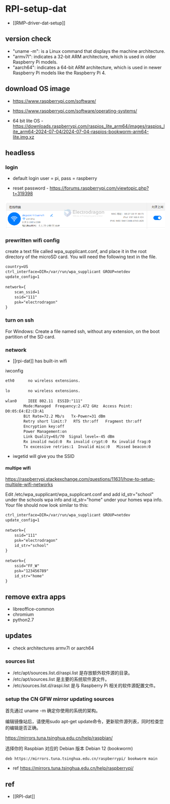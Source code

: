 
# RPI-setup-dat

- [[RMP-driver-dat-setup]]


## version check 

- "uname -m": is a Linux command that displays the machine architecture.
- "armv7l": indicates a 32-bit ARM architecture, which is used in older Raspberry Pi models.
- "aarch64": indicates a 64-bit ARM architecture, which is used in newer Raspberry Pi models like the Raspberry Pi 4.



## download OS image 

- https://www.raspberrypi.com/software/
- https://www.raspberrypi.com/software/operating-systems/

- 64 bit lite OS - https://downloads.raspberrypi.com/raspios_lite_arm64/images/raspios_lite_arm64-2024-07-04/2024-07-04-raspios-bookworm-arm64-lite.img.xz

## headless 

### login 

- default login user = pi, pass = raspberry  

- reset password - https://forums.raspberrypi.com/viewtopic.php?t=319398

![](2024-09-30-19-19-11.png)

### prewritten wifi config 

create a text file called wpa_supplicant.conf, and place it in the root directory of the microSD card. You will need the following text in the file.

    country=US
    ctrl_interface=DIR=/var/run/wpa_supplicant GROUP=netdev
    update_config=1

    network={
        scan_ssid=1
        ssid="111"
        psk="electrodragon"
    }

### turn on ssh

For Windows: Create a file named ssh, without any extension, on the boot partition of the SD card.


### network 

- [[rpi-dat]] has built-in wifi 

iwconfig

    eth0      no wireless extensions.

    lo        no wireless extensions.

    wlan0     IEEE 802.11  ESSID:"111"  
            Mode:Managed  Frequency:2.472 GHz  Access Point: D0:05:E4:E2:CD:A1   
            Bit Rate=72.2 Mb/s   Tx-Power=31 dBm   
            Retry short limit:7   RTS thr:off   Fragment thr:off
            Encryption key:off
            Power Management:on
            Link Quality=65/70  Signal level=-45 dBm  
            Rx invalid nwid:0  Rx invalid crypt:0  Rx invalid frag:0
            Tx excessive retries:1  Invalid misc:0   Missed beacon:0


- iwgetid will give you the SSID


#### multipe wifi 

https://raspberrypi.stackexchange.com/questions/11631/how-to-setup-multiple-wifi-networks

Edit /etc/wpa_supplicant/wpa_supplicant.conf and add id_str="school" under the schools wpa info and id_str="home" under your homes wpa info. Your file should now look similar to this:

    ctrl_interface=DIR=/var/run/wpa_supplicant GROUP=netdev
    update_config=1

    network={
        ssid="111"
        psk="electrodragon"
        id_str="school"
    }

    network={
        ssid="FF_W"
        psk="123456789"
        id_str="home"
    }




## remove extra apps 

- libreoffice-common
- chromium
- python2.7

## updates 

- check architectures armv7l or aarch64

### sources list 

- /etc/apt/sources.list.d/raspi.list 是存放额外软件源的目录。
- /etc/apt/sources.list 是主要的系统软件源文件。
- /etc/sources.list.d/raspi.list 是与 Raspberry Pi 相关的软件源配置文件。



### setup the CN GFW mirror updating sources 

首先通过 uname -m 确定你使用的系统的架构。

编辑镜像站后，请使用sudo apt-get update命令，更新软件源列表，同时检查您的编辑是否正确。

https://mirrors.tuna.tsinghua.edu.cn/help/raspbian/

选择你的 Raspbian 对应的 Debian 版本 Debian 12 (bookworm)

    deb https://mirrors.tuna.tsinghua.edu.cn/raspberrypi/ bookworm main

- ref https://mirrors.tuna.tsinghua.edu.cn/help/raspberrypi/


## ref 

- [[RPI-dat]]
